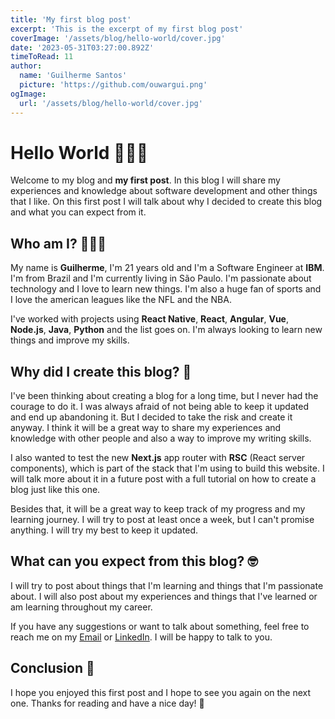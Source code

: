 ```yaml
---
title: 'My first blog post'
excerpt: 'This is the excerpt of my first blog post'
coverImage: '/assets/blog/hello-world/cover.jpg'
date: '2023-05-31T03:27:00.892Z'
timeToRead: 11
author:
  name: 'Guilherme Santos'
  picture: 'https://github.com/ouwargui.png'
ogImage:
  url: '/assets/blog/hello-world/cover.jpg'
---
```


# Hello World 🙋🏻‍♂️

Welcome to my blog and **my first post**. In this blog I will share my experiences and knowledge about software development and other things that I like. On this first post I will talk about why I decided to create this blog and what you can expect from it.

## Who am I? 👨🏻‍💻

My name is **Guilherme**, I'm 21 years old and I'm a Software Engineer at **IBM**. I'm from Brazil and I'm currently living in São Paulo. I'm passionate about technology and I love to learn new things. I'm also a huge fan of sports and I love the american leagues like the NFL and the NBA.
    
I've worked with projects using **React Native**, **React**, **Angular**, **Vue**, **Node.js**, **Java**, **Python** and the list goes on. I'm always looking to learn new things and improve my skills.

## Why did I create this blog? 🤔

I've been thinking about creating a blog for a long time, but I never had the courage to do it. I was always afraid of not being able to keep it updated and end up abandoning it. But I decided to take the risk and create it anyway. I think it will be a great way to share my experiences and knowledge with other people and also a way to improve my writing skills.
    
I also wanted to test the new **Next.js** app router with **RSC** (React server components), which is part of the stack that I'm using to build this website. I will talk more about it in a future post with a full tutorial on how to create a blog just like this one.
    
Besides that, it will be a great way to keep track of my progress and my learning journey. I will try to post at least once a week, but I can't promise anything. I will try my best to keep it updated.

## What can you expect from this blog? 🤓

I will try to post about things that I'm learning and things that I'm passionate about. I will also post about my experiences and things that I've learned or am learning throughout my career.
    
If you have any suggestions or want to talk about something, feel free to reach me on my [Email](mailto:me@guisantos.dev) or [LinkedIn](https://www.linkedin.com/in/guiksantos/). I will be happy to talk to you.

## Conclusion 📝

I hope you enjoyed this first post and I hope to see you again on the next one. Thanks for reading and have a nice day! 🤗
